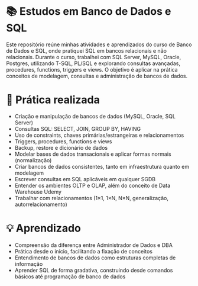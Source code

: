 # 📚 Estudos em Banco de Dados e SQL

Este repositório reúne minhas atividades e aprendizados do curso de Banco de Dados e SQL, onde pratiquei SQL em bancos relacionais e não relacionais. Durante o curso, trabalhei com SQL Server, MySQL, Oracle, Postgres, utilizando T-SQL, PL/SQL e explorando consultas avançadas, procedures, functions, triggers e views. O objetivo é aplicar na prática conceitos de modelagem, consultas e administração de bancos de dados.

# 🚀 Prática realizada

- Criação e manipulação de bancos de dados (MySQL, Oracle, SQL Server)
- Consultas SQL: SELECT, JOIN, GROUP BY, HAVING
- Uso de constraints, chaves primárias/estrangeiras e relacionamentos
- Triggers, procedures, functions e views
- Backup, restore e dicionário de dados
- Modelar bases de dados transacionais e aplicar formas normais (normalização)
- Criar bancos de dados consistentes, tanto em infraestrutura quanto em modelagem 
- Escrever consultas em SQL aplicáveis em qualquer SGDB
- Entender os ambientes OLTP e OLAP, além do conceito de Data Warehouse 
Udemy
- Trabalhar com relacionamentos (1×1, 1×N, N×N, generalização, autorrelacionamento)

# 💡 Aprendizado

- Compreensão da diferença entre Administrador de Dados e DBA
- Prática desde o início, facilitando a fixação de conceitos
- Entendimento de bancos de dados como estruturas completas de informação
- Aprender SQL de forma gradativa, construindo desde comandos básicos até programação de banco de dados
